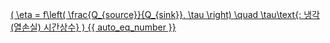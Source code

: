 <a href="#"
   onclick="window.open(
     '/eco2_guide_center/1.%20ECO2%20Logic%20Guide/Equation_diagram.html',
     'popupWindow',
     'width=800,height=600,scrollbars=yes,resizable=yes'
   ); return false;"
   class="equation-link">
  \( \eta = f\left( \frac{Q_{source}}{Q_{sink}}, \tau \right) \quad \tau\text{: 냉각(열손실) 시간상수} \) {{ auto_eq_number }}
</a>
